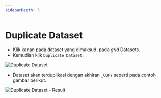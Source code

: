```yaml
---
sidebarDepth: 3
---
```


# Duplicate Dataset

- Klik kanan pada dataset yang dimaksud, pada _grid_ Datasets.
- Kemudian klik `Duplicate Dataset`.

![Duplicate Dataset](/images/duplicate-dataset.png)

- Dataset akan terduplikasi dengan akhiran `_COPY` seperti pada contoh gambar berikut.

![Duplicate Dataset - Result](/images/duplicate-dataset-result.png)
